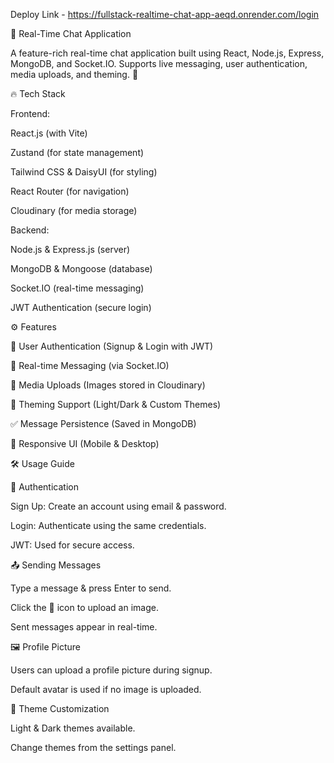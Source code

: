 Deploy Link - https://fullstack-realtime-chat-app-aeqd.onrender.com/login

📩 Real-Time Chat Application

A feature-rich real-time chat application built using React, Node.js, Express, MongoDB, and Socket.IO. Supports live messaging, user authentication, media uploads, and theming. 🚀

🔥 Tech Stack

Frontend:

React.js (with Vite)

Zustand (for state management)

Tailwind CSS & DaisyUI (for styling)

React Router (for navigation)

Cloudinary (for media storage)

Backend:

Node.js & Express.js (server)

MongoDB & Mongoose (database)

Socket.IO (real-time messaging)

JWT Authentication (secure login)

⚙️ Features

🔐 User Authentication (Signup & Login with JWT)

💬 Real-time Messaging (via Socket.IO)

📸 Media Uploads (Images stored in Cloudinary)

🎨 Theming Support (Light/Dark & Custom Themes)

✅ Message Persistence (Saved in MongoDB)

📱 Responsive UI (Mobile & Desktop)


🛠️ Usage Guide

🔑 Authentication

Sign Up: Create an account using email & password.

Login: Authenticate using the same credentials.

JWT: Used for secure access.

📤 Sending Messages

Type a message & press Enter to send.

Click the 📎 icon to upload an image.

Sent messages appear in real-time.

🖼️ Profile Picture

Users can upload a profile picture during signup.

Default avatar is used if no image is uploaded.

🎨 Theme Customization

Light & Dark themes available.

Change themes from the settings panel.
